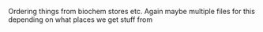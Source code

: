 Ordering things from biochem stores etc. Again maybe multiple files for this depending on what places we get stuff from
